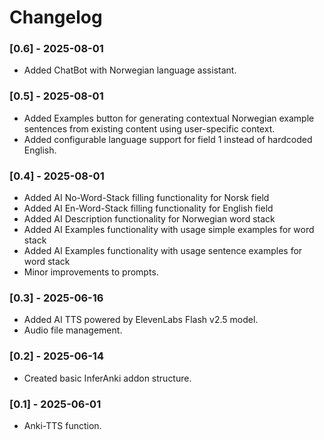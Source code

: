 # Changelog

### [0.6] - 2025-08-01
- Added ChatBot with Norwegian language assistant.

### [0.5] - 2025-08-01
- Added Examples button for generating contextual Norwegian example sentences from existing content using user-specific context.
- Added configurable language support for field 1 instead of hardcoded English.

### [0.4] - 2025-08-01
- Added AI No-Word-Stack filling functionality for Norsk field
- Added AI En-Word-Stack filling functionality for English field
- Added AI Description functionality for Norwegian word stack
- Added AI Examples functionality with usage simple examples for word stack
- Added AI Examples functionality with usage sentence examples for word stack
- Minor improvements to prompts.

### [0.3] - 2025-06-16
- Added AI TTS powered by ElevenLabs Flash v2.5 model.
- Audio file management.

### [0.2] - 2025-06-14
- Created basic InferAnki addon structure.

### [0.1] - 2025-06-01
* Anki-TTS function.